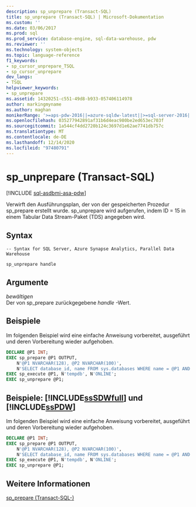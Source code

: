 ```yaml
---
description: sp_unprepare (Transact-SQL)
title: sp_unprepare (Transact-SQL) | Microsoft-Dokumentation
ms.custom: ''
ms.date: 03/06/2017
ms.prod: sql
ms.prod_service: database-engine, sql-data-warehouse, pdw
ms.reviewer: ''
ms.technology: system-objects
ms.topic: language-reference
f1_keywords:
- sp_cursor_unprepare_TSQL
- sp_cursor_unprepare
dev_langs:
- TSQL
helpviewer_keywords:
- sp_unprepare
ms.assetid: 14320251-c551-49d8-b933-057406114978
author: markingmyname
ms.author: maghan
monikerRange: '>=aps-pdw-2016||=azure-sqldw-latest||>=sql-server-2016||>=sql-server-linux-2017||=azuresqldb-mi-current'
ms.openlocfilehash: 035277942891af31b6d4eac980be2ed653ec703f
ms.sourcegitcommit: 1a544cf4dd2720b124c3697d1e62ae7741db757c
ms.translationtype: MT
ms.contentlocale: de-DE
ms.lasthandoff: 12/14/2020
ms.locfileid: "97480791"
---
```

# <a name="sp_unprepare-transact-sql"></a>sp_unprepare (Transact-SQL)
[!INCLUDE [sql-asdbmi-asa-pdw](../../includes/applies-to-version/sql-asdbmi-asa-pdw.md)]

  Verwirft den Ausführungsplan, der von der gespeicherten Prozedur sp_prepare erstellt wurde. sp_unprepare wird aufgerufen, indem ID = 15 in einem Tabular Data Stream-Paket (TDS) angegeben wird.  
  
## <a name="syntax"></a>Syntax  
  
```syntaxsql  
-- Syntax for SQL Server, Azure Synapse Analytics, Parallel Data Warehouse  
  
sp_unprepare handle           
```  
  
## <a name="arguments"></a>Argumente  
 *bewältigen*  
 Der von sp_prepare zurückgegebene *handle* -Wert.  
  
## <a name="examples"></a>Beispiele  
 Im folgenden Beispiel wird eine einfache Anweisung vorbereitet, ausgeführt und deren Vorbereitung wieder aufgehoben.  
  
```SQL  
DECLARE @P1 INT;  
EXEC sp_prepare @P1 OUTPUT,   
    N'@P1 NVARCHAR(128), @P2 NVARCHAR(100)',  
    N'SELECT database_id, name FROM sys.databases WHERE name = @P1 AND state_desc = @P2';  
EXEC sp_execute @P1, N'tempdb', N'ONLINE';  
EXEC sp_unprepare @P1;  
```  
  
## <a name="examples-sssdwfull-and-sspdw"></a>Beispiele: [!INCLUDE[ssSDWfull](../../includes/sssdwfull-md.md)] und [!INCLUDE[ssPDW](../../includes/sspdw-md.md)]  
 Im folgenden Beispiel wird eine einfache Anweisung vorbereitet, ausgeführt und deren Vorbereitung wieder aufgehoben.  
  
```SQL  
DECLARE @P1 INT;  
EXEC sp_prepare @P1 OUTPUT,   
    N'@P1 NVARCHAR(128), @P2 NVARCHAR(100)',  
    N'SELECT database_id, name FROM sys.databases WHERE name = @P1 AND state_desc = @P2';  
EXEC sp_execute @P1, N'tempdb', N'ONLINE';  
EXEC sp_unprepare @P1;  
```  
  
## <a name="see-also"></a>Weitere Informationen  
 [sp_prepare &#40;Transact-SQL-&#41;](../../relational-databases/system-stored-procedures/sp-prepare-transact-sql.md)   

